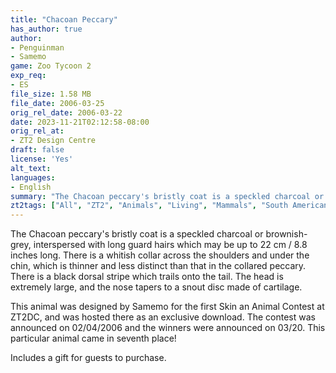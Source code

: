 ```yaml
---
title: "Chacoan Peccary"
has_author: true
author:
- Penguinman
- Samemo
game: Zoo Tycoon 2
exp_req:
- ES
file_size: 1.58 MB
file_date: 2006-03-25
orig_rel_date: 2006-03-22
date: 2023-11-21T02:12:58-08:00
orig_rel_at: 
- ZT2 Design Centre
draft: false
license: 'Yes'
alt_text:
languages:
- English
summary: "The Chacoan peccary's bristly coat is a speckled charcoal or brownish-grey, interspersed with long guard hairs."
zt2tags: ["All", "ZT2", "Animals", "Living", "Mammals", "South American" , "Ungulates"]
---
```

The Chacoan peccary's bristly coat is a speckled charcoal or brownish-grey, interspersed with long guard hairs which may be up to 22 cm / 8.8 inches long. There is a whitish collar across the shoulders and under the chin, which is thinner and less distinct than that in the collared peccary. There is a black dorsal stripe which trails onto the tail. The head is extremely large, and the nose tapers to a snout disc made of cartilage.

This animal was designed by Samemo for the first Skin an Animal Contest at ZT2DC, and was hosted there as an exclusive download. The contest was announced on 02/04/2006 and the winners were announced on 03/20. This particular animal came in seventh place!

Includes a gift for guests to purchase.